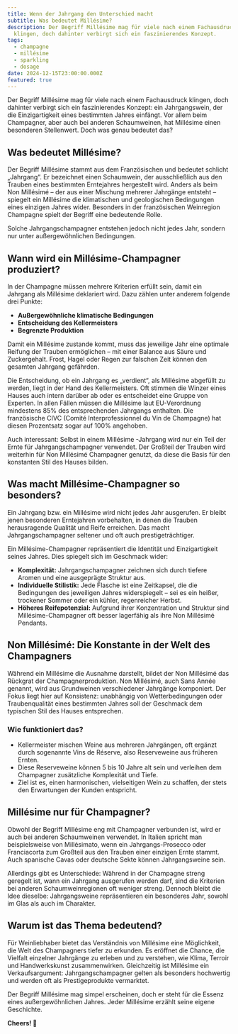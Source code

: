 ```yaml
---
title: Wenn der Jahrgang den Unterschied macht
subtitle: Was bedeutet Millésime?
description: Der Begriff Millésime mag für viele nach einem Fachausdruck
  klingen, doch dahinter verbirgt sich ein faszinierendes Konzept.
tags:
  - champagne
  - millésime
  - sparkling
  - dosage
date: 2024-12-15T23:00:00.000Z
featured: true
---
```


Der Begriff Millésime mag für viele nach einem Fachausdruck klingen, doch dahinter verbirgt sich ein faszinierendes Konzept: ein Jahrgangswein, der die Einzigartigkeit eines bestimmten Jahres einfängt. Vor allem beim Champagner, aber auch bei anderen Schaumweinen, hat Millésime einen besonderen Stellenwert. Doch was genau bedeutet das?

## **Was bedeutet Millésime?**

Der Begriff Millésime stammt aus dem Französischen und bedeutet schlicht „Jahrgang“. Er bezeichnet einen Schaumwein, der ausschließlich aus den Trauben eines bestimmten Erntejahres hergestellt wird. Anders als beim Non Millésimé – der aus einer Mischung mehrerer Jahrgänge entsteht – spiegelt ein Millésime die klimatischen und geologischen Bedingungen eines einzigen Jahres wider. Besonders in der französischen Weinregion Champagne spielt der Begriff eine bedeutende Rolle.

Solche Jahrgangschampagner entstehen jedoch nicht jedes Jahr, sondern nur unter außergewöhnlichen Bedingungen.

## **Wann wird ein Millésime-Champagner produziert?**

In der Champagne müssen mehrere Kriterien erfüllt sein, damit ein Jahrgang als Millésime deklariert wird. Dazu zählen unter anderem folgende drei Punkte:

- **Außergewöhnliche klimatische Bedingungen** 
- **Entscheidung des Kellermeisters**
- **Begrenzte Produktion**

Damit ein Millésime zustande kommt, muss das jeweilige Jahr eine optimale Reifung der Trauben ermöglichen – mit einer Balance aus Säure und Zuckergehalt. Frost, Hagel oder Regen zur falschen Zeit können den gesamten Jahrgang gefährden.

Die Entscheidung, ob ein Jahrgang es „verdient“, als Millésime abgefüllt zu werden, liegt in der Hand des Kellermeisters. Oft stimmen die Winzer eines Hauses auch intern darüber ab oder es entscheidet eine Gruppe von Experten. In allen Fällen müssen die Millésime laut EU-Verordnung mindestens 85% des entsprechenden Jahrgangs enthalten. Die französische CIVC (Comité Interprofessionnel du Vin de Champagne) hat diesen Prozentsatz sogar auf 100% angehoben. 

Auch interessant: Selbst in einem Millésime -Jahrgang wird nur ein Teil der Ernte für Jahrgangschampagner verwendet. Der Großteil der Trauben wird weiterhin für Non Millésimé Champagner genutzt, da diese die Basis für den konstanten Stil des Hauses bilden.

## **Was macht Millésime-Champagner so besonders?**

Ein Jahrgang bzw. ein Millésime wird nicht jedes Jahr ausgerufen. Er bleibt jenen besonderen Erntejahren vorbehalten, in denen die Trauben herausragende Qualität und Reife erreichen. Das macht Jahrgangschampagner seltener und oft auch prestigeträchtiger.

Ein Millésime-Champagner repräsentiert die Identität und Einzigartigkeit seines Jahres. Dies spiegelt sich im Geschmack wider:

- **Komplexität:** Jahrgangschampagner zeichnen sich durch tiefere Aromen und eine ausgeprägte Struktur aus.
- **Individuelle Stilistik:** Jede Flasche ist eine Zeitkapsel, die die Bedingungen des jeweiligen Jahres widerspiegelt – sei es ein heißer, trockener Sommer oder ein kühler, regenreicher Herbst.
- **Höheres Reifepotenzial:** Aufgrund ihrer Konzentration und Struktur sind Millésime-Champagner oft besser lagerfähig als ihre Non Millésimé Pendants.

## **Non Millésimé: Die Konstante in der Welt des Champagners**

Während ein Millésime die Ausnahme darstellt, bildet der Non Millésimé das Rückgrat der Champagnerproduktion. Non Millésimé, auch Sans Année genannt, wird aus Grundweinen verschiedener Jahrgänge komponiert. Der Fokus liegt hier auf Konsistenz: unabhängig von Wetterbedingungen oder Traubenqualität eines bestimmten Jahres soll der Geschmack dem typischen Stil des Hauses entsprechen. 

### **Wie funktioniert das?**

- Kellermeister mischen Weine aus mehreren Jahrgängen, oft ergänzt durch sogenannte Vins de Réserve, also Reserveweine aus früheren Ernten.
- Diese Reserveweine können 5 bis 10 Jahre alt sein und verleihen dem Champagner zusätzliche Komplexität und Tiefe.
- Ziel ist es, einen harmonischen, vielseitigen Wein zu schaffen, der stets den Erwartungen der Kunden entspricht.

## **Millésime nur für Champagner?**

Obwohl der Begriff Millésime eng mit Champagner verbunden ist, wird er auch bei anderen Schaumweinen verwendet. In Italien spricht man beispielsweise von Millésimato, wenn ein Jahrgangs-Prosecco oder Franciacorta zum Großteil aus den Trauben einer einzigen Ernte stammt. Auch spanische Cavas oder deutsche Sekte können Jahrgangsweine sein.

Allerdings gibt es Unterschiede: Während in der Champagne streng geregelt ist, wann ein Jahrgang ausgerufen werden darf, sind die Kriterien bei anderen Schaumweinregionen oft weniger streng. Dennoch bleibt die Idee dieselbe: Jahrgangsweine repräsentieren ein besonderes Jahr, sowohl im Glas als auch im Charakter.

## **Warum ist das Thema bedeutend?**

Für Weinliebhaber bietet das Verständnis von Millésime eine Möglichkeit, die Welt des Champagners tiefer zu erkunden. Es eröffnet die Chance, die Vielfalt einzelner Jahrgänge zu erleben und zu verstehen, wie Klima, Terroir und Handwerkskunst zusammenwirken. Gleichzeitig ist Millésime ein Verkaufsargument: Jahrgangschampagner gelten als besonders hochwertig und werden oft als Prestigeprodukte vermarktet.

Der Begriff Millésime mag simpel erscheinen, doch er steht für die Essenz eines außergewöhnlichen Jahres. Jeder Millésime erzählt seine eigene Geschichte.

**Cheers! 🍷**

